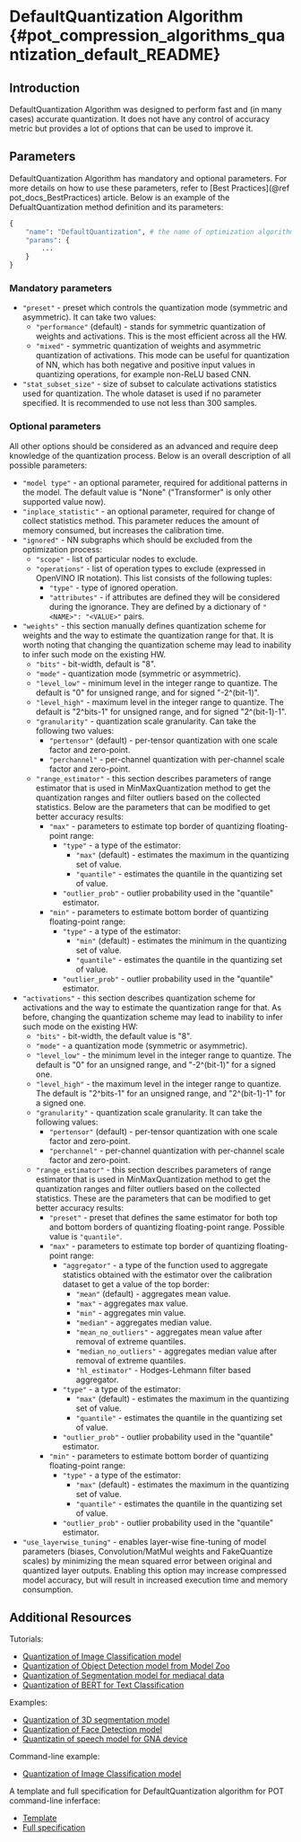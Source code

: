 # DefaultQuantization Algorithm {#pot_compression_algorithms_quantization_default_README}

## Introduction
DefaultQuantization Algorithm was designed to perform fast and (in many cases) accurate quantization. It does not have any control of accuracy metric but provides a lot of options that can be used to improve it.

## Parameters
DefaultQuantization Algorithm has mandatory and optional parameters. For more details on how to use these parameters, refer to [Best Practices](@ref pot_docs_BestPractices) article. Below is an example of the DefualtQuantization method definition and its parameters:
```python
{
    "name": "DefaultQuantization", # the name of optimization algorithm 
    "params": {
        ...
    }
}
```

### Mandatory parameters
- `"preset"` - preset which controls the quantization mode (symmetric and asymmetric). It can take two values:
    - `"performance"` (default) - stands for symmetric quantization of weights and activations. This is the most 
    efficient across all the HW.
    - `"mixed"` - symmetric quantization of weights and asymmetric quantization of activations. This mode can be useful
    for quantization of NN, which has both negative and positive input values in quantizing operations, for example 
    non-ReLU based CNN.  
- `"stat_subset_size"` - size of subset to calculate activations statistics used for quantization. The whole dataset 
is used if no parameter specified. It is recommended to use not less than 300 samples.


### Optional parameters
All other options should be considered as an advanced and require deep knowledge of the quantization process. Below
is an overall description of all possible parameters:
- `"model type"` - an optional parameter, required for additional patterns in the model. The default value is "None" ("Transformer" is only other supported value now).
- `"inplace_statistic"` - an optional parameter, required for change of collect statistics method. This parameter reduces the amount of memory consumed, but increases the calibration time.
- `"ignored"` - NN subgraphs which should be excluded from the optimization process: 
    - `"scope"` - list of particular nodes to exclude.
    - `"operations"` - list of operation types to exclude (expressed in OpenVINO IR notation). This list consists of
    the following tuples:
        - `"type"` - type of ignored operation.
        - `"attributes"` - if attributes are defined they will be considered during the ignorance. They are defined by
        a dictionary of `"<NAME>": "<VALUE>"` pairs.
- `"weights"` - this section manually defines quantization scheme for weights and the way to estimate the 
quantization range for that. It is worth noting that changing the quantization scheme may lead to inability to infer such
mode on the existing HW.
    - `"bits"` - bit-width, default is "8".
    - `"mode"` - quantization mode (symmetric or asymmetric).
    - `"level_low"` - minimum level in the integer range to quantize. The default is "0" for unsigned range, and for signed "-2^(bit-1)". 
    - `"level_high"` - maximum level in the integer range to quantize. The default is "2^bits-1" for unsigned range, and for signed "2^(bit-1)-1".
    - `"granularity"` - quantization scale granularity. Can take the following two values:
        - `"pertensor"` (default) - per-tensor quantization with one scale factor and zero-point.
        - `"perchannel"` - per-channel quantization with per-channel scale factor and zero-point.
    - `"range_estimator"` - this section describes parameters of range estimator that is used in MinMaxQuantization 
    method to get the quantization ranges and filter outliers based on the collected statistics. Below are the parameters 
    that can be modified to get better accuracy results:
        - `"max"` - parameters to estimate top border of quantizing floating-point range:
            - `"type"` - a type of the estimator: 
                - `"max"` (default) - estimates the maximum in the quantizing set of value.
                - `"quantile"` - estimates the quantile in the quantizing set of value.
            - `"outlier_prob"` - outlier probability used in the "quantile" estimator.
        - `"min"` - parameters to estimate bottom border of quantizing floating-point range:
            - `"type"` - a type of the estimator: 
                - `"min"` (default) - estimates the minimum in the quantizing set of value.
                - `"quantile"` - estimates the quantile in the quantizing set of value.
            - `"outlier_prob"` - outlier probability used in the "quantile" estimator.
- `"activations"` - this section describes quantization scheme for activations and the way to estimate the 
quantization range for that. As before, changing the quantization scheme may lead to inability to infer such
mode on the existing HW:
    - `"bits"` - bit-width, the default value is "8".
    - `"mode"` - a quantization mode (symmetric or asymmetric).
    - `"level_low"` - the minimum level in the integer range to quantize. The default is "0" for an unsigned range, and "-2^(bit-1)" for a signed one.
    - `"level_high"` - the maximum level in the integer range to quantize. The default is "2^bits-1" for an unsigned range, and "2^(bit-1)-1" for a signed one. 
    - `"granularity"` - quantization scale granularity. It can take the following values:
        - `"pertensor"` (default) - per-tensor quantization with one scale factor and zero-point.
        - `"perchannel"` - per-channel quantization with per-channel scale factor and zero-point.
    - `"range_estimator"` - this section describes parameters of range estimator that is used in MinMaxQuantization 
    method to get the quantization ranges and filter outliers based on the collected statistics. These are the parameters 
    that can be modified to get better accuracy results:
        - `"preset"` - preset that defines the same estimator for both top and bottom borders of quantizing 
        floating-point range. Possible value is `"quantile"`.
        - `"max"` - parameters to estimate top border of quantizing floating-point range:
            - `"aggregator"` - a type of the function used to aggregate statistics obtained with the estimator 
            over the calibration dataset to get a value of the top border:
                - `"mean"` (default) - aggregates mean value.
                - `"max"` - aggregates max value.
                - `"min"` - aggregates min value.
                - `"median"` - aggregates median value.
                - `"mean_no_outliers"` - aggregates mean value after removal of extreme quantiles.
                - `"median_no_outliers"` - aggregates median value after removal of extreme quantiles.
                - `"hl_estimator"` - Hodges-Lehmann filter based aggregator.
            - `"type"` - a type of the estimator:
                - `"max"` (default) - estimates the maximum in the quantizing set of value.
                - `"quantile"` - estimates the quantile in the quantizing set of value.
            - `"outlier_prob"` - outlier probability used in the "quantile" estimator.
        - `"min"` - parameters to estimate bottom border of quantizing floating-point range:
            - `"type"` - a type of the estimator: 
                - `"max"` (default) - estimates the maximum in the quantizing set of value.
                - `"quantile"` - estimates the quantile in the quantizing set of value.
            - `"outlier_prob"` - outlier probability used in the "quantile" estimator.
- `"use_layerwise_tuning"` - enables layer-wise fine-tuning of model parameters (biases, Convolution/MatMul weights and FakeQuantize scales) by minimizing the mean squared error between original and quantized layer outputs.
Enabling this option may increase compressed model accuracy, but will result in increased execution time and memory consumption.

## Additional Resources
Tutorials:
* [Quantization of Image Classification model](https://github.com/openvinotoolkit/openvino_notebooks/tree/main/notebooks/301-tensorflow-training-openvino)
* [Quantization of Object Detection model from Model Zoo](https://github.com/openvinotoolkit/openvino_notebooks/tree/main/notebooks/111-detection-quantization)
* [Quantization of Segmentation model for mediacal data](https://github.com/openvinotoolkit/openvino_notebooks/tree/main/notebooks/110-ct-segmentation-quantize)
* [Quantization of BERT for Text Classification](https://github.com/openvinotoolkit/openvino_notebooks/tree/main/notebooks/105-language-quantize-bert)

Examples:
* [Quantization of 3D segmentation model](https://github.com/openvinotoolkit/openvino/tree/master/tools/pot/openvino/tools/pot/api/samples/3d_segmentation)
* [Quantization of Face Detection model](https://github.com/openvinotoolkit/openvino/tree/master/tools/pot/openvino/tools/pot/api/samples/face_detection)
* [Quantizatin of speech model for GNA device](https://github.com/openvinotoolkit/openvino/tree/master/tools/pot/openvino/tools/pot/api/samples/speech)

Command-line example:
* [Quantization of Image Classification model](https://docs.openvino.ai/latest/pot_configs_examples_README.html) 

A template and full specification for DefaultQuantization algorithm for POT command-line inferface:
* [Template](https://github.com/openvinotoolkit/testrepo/blob/master/tools/pot/configs/default_quantization_template.json)
* [Full specification](https://github.com/openvinotoolkit/openvino/blob/master/tools/pot/configs/default_quantization_spec.json)


